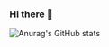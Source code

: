 ### Hi there 👋


![Anurag's GitHub stats](https://github-readme-stats.vercel.app/api?username=wllparedes&show_icons=true&theme=radical)
